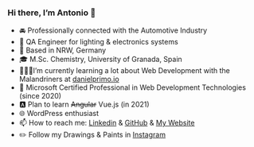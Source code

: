 ### Hi there, I’m Antonio 👋

- 🚘 Professionally connected with the Automotive Industry
- 💼 QA Engineer for lighting & electronics systems
- 📍 Based in NRW, Germany
- 🎓 M.Sc. Chemistry, University of Granada, Spain
- 👨🏼‍💻I’m currently learning a lot about Web Development with the Malandriners at [danielprimo.io](https://www.danielprimo.io/)
- 🔷 Microsoft Certified Professional in Web Development Technologies (since 2020)
- 🅰️ Plan to learn ~~Angular~~ Vue.js (in 2021)
- 🌐 WordPress enthusiast 
- 📫 How to reach me: [Linkedin](https://www.linkedin.com/in/antonio-manuel-arjona/) & [GitHub](https://twochemist.github.io/) & [My Website](https://antonioarjona.dev/)
- ✏️ Follow my Drawings & Paints in [Instagram](https://www.instagram.com/chemistautomotive/)
